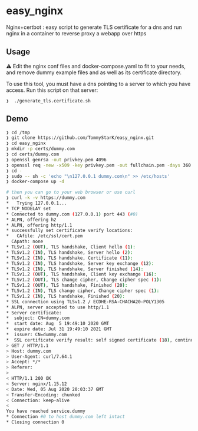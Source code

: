 # easy_nginx
Nginx+certbot : easy script to generate TLS certificate for a dns and run nginx in a container to reverse proxy a webapp over https

## Usage

:warning: Edit the nginx conf files and docker-compose.yaml to fit to your needs, and remove dummy example files and as well as its certificate directory.

To use this tool, you must have a dns pointing to a server to which you have access.
Run this script on that server:

```
❯  ./generate_tls.certificate.sh
```

## Demo

```bash
❯ cd /tmp
❯ git clone https://github.com/TommyStarK/easy_nginx.git
❯ cd easy_nginx
❯ mkdir -p certs/dummy.com
❯ cd certs/dummy.com
❯ openssl genrsa -out privkey.pem 4096
❯ openssl req -new -x509 -key privkey.pem -out fullchain.pem -days 360 -subj /CN=dummy.com
❯ cd -
❯ sudo -- sh -c 'echo "\n127.0.0.1 dummy.com\n" >> /etc/hosts'
❯ docker-compose up -d

# then you can go to your web browser or use curl
❯ curl -k -v https://dummy.com
*   Trying 127.0.0.1...
* TCP_NODELAY set
* Connected to dummy.com (127.0.0.1) port 443 (#0)
* ALPN, offering h2
* ALPN, offering http/1.1
* successfully set certificate verify locations:
*   CAfile: /etc/ssl/cert.pem
  CApath: none
* TLSv1.2 (OUT), TLS handshake, Client hello (1):
* TLSv1.2 (IN), TLS handshake, Server hello (2):
* TLSv1.2 (IN), TLS handshake, Certificate (11):
* TLSv1.2 (IN), TLS handshake, Server key exchange (12):
* TLSv1.2 (IN), TLS handshake, Server finished (14):
* TLSv1.2 (OUT), TLS handshake, Client key exchange (16):
* TLSv1.2 (OUT), TLS change cipher, Change cipher spec (1):
* TLSv1.2 (OUT), TLS handshake, Finished (20):
* TLSv1.2 (IN), TLS change cipher, Change cipher spec (1):
* TLSv1.2 (IN), TLS handshake, Finished (20):
* SSL connection using TLSv1.2 / ECDHE-RSA-CHACHA20-POLY1305
* ALPN, server accepted to use http/1.1
* Server certificate:
*  subject: CN=dummy.com
*  start date: Aug  5 19:49:10 2020 GMT
*  expire date: Jul 31 19:49:10 2021 GMT
*  issuer: CN=dummy.com
*  SSL certificate verify result: self signed certificate (18), continuing anyway.
> GET / HTTP/1.1
> Host: dummy.com
> User-Agent: curl/7.64.1
> Accept: */*
> Referer:
>
< HTTP/1.1 200 OK
< Server: nginx/1.15.12
< Date: Wed, 05 Aug 2020 20:03:37 GMT
< Transfer-Encoding: chunked
< Connection: keep-alive
<
You have reached service.dummy
* Connection #0 to host dummy.com left intact
* Closing connection 0
```
